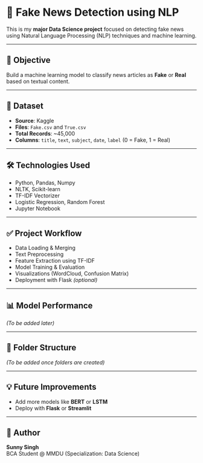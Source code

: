 # 📰 Fake News Detection using NLP

This is my **major Data Science project** focused on detecting fake news using Natural Language Processing (NLP) techniques and machine learning.

---

## 📌 Objective

Build a machine learning model to classify news articles as **Fake** or **Real** based on textual content.

---

## 📂 Dataset

- **Source**: Kaggle  
- **Files**: `Fake.csv` and `True.csv`  
- **Total Records**: ~45,000  
- **Columns**: `title`, `text`, `subject`, `date`, `label` (0 = Fake, 1 = Real)

---

## 🛠️ Technologies Used

- Python, Pandas, Numpy  
- NLTK, Scikit-learn  
- TF-IDF Vectorizer  
- Logistic Regression, Random Forest  
- Jupyter Notebook

---

## ✅ Project Workflow

- Data Loading & Merging  
- Text Preprocessing  
- Feature Extraction using TF-IDF  
- Model Training & Evaluation  
- Visualizations (WordCloud, Confusion Matrix)  
- Deployment with Flask *(optional)*

---

## 📊 Model Performance

*(To be added later)*

---

## 📁 Folder Structure

*(To be added once folders are created)*

---

## 💡 Future Improvements

- Add more models like **BERT** or **LSTM**  
- Deploy with **Flask** or **Streamlit**

---

## 👤 Author

**Sunny Singh**  
BCA Student @ MMDU (Specialization: Data Science)
